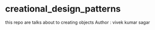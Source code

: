 # creational_design_patterns
this repo are talks about to creating objects
Author : vivek kumar sagar
